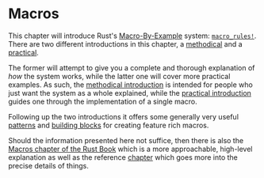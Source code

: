 # Macros

This chapter will introduce Rust's [Macro-By-Example][mbe] system: [`macro_rules!`][mbe].
There are two different introductions in this chapter, a [methodical] and a [practical].

The former will attempt to give you a complete and thorough explanation of *how* the system works, while the latter one will cover more practical examples.
As such, the [methodical introduction][methodical] is intended for people who just want the system as a whole explained, while the [practical introduction][practical] guides one through the implementation of a single macro.

Following up the two introductions it offers some generally very useful [patterns] and [building blocks] for creating feature rich macros.

Should the information presented here not suffice, then there is also the [Macros chapter of the Rust Book] which is a more approachable, high-level explanation as well as the reference [chapter](https://doc.rust-lang.org/reference/macros-by-example.html) which goes more into the precise details of things.


[mbe]: https://doc.rust-lang.org/reference/macros-by-example.html
[Macros chapter of the Rust Book]: https://doc.rust-lang.org/book/ch19-06-macros.html
[practical]: ./macros/macros-practical.html
[methodical]: ./macros/macros-methodical.html
[patterns]: ./macros/patterns.md
[building blocks]: ./macros/building-blocks.md
